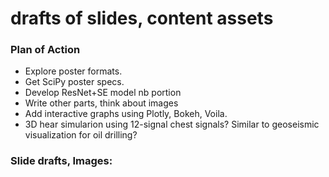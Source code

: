 # drafts of slides, content assets   



### Plan of Action  
 * Explore poster formats.
 * Get SciPy poster specs.
 * Develop ResNet+SE model nb portion
 * Write other parts, think about images
 * Add interactive graphs using Plotly, Bokeh, Voila.  
 * 3D hear simularion using 12-signal chest signals? Similar to geoseismic visualization for oil drilling?  

### Slide drafts, Images:  




